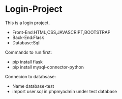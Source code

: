 # Login-Project
This is a login project.
* Front-End:HTML,CSS,JAVASCRIPT,BOOTSTRAP
* Back-End:Flask
* Database:Sql

Commands to run first:
* pip install flask
* pip install mysql-connector-python

Connecion to databsase:
* Name database-test
* import user.sql in phpmyadmin under test database

 
